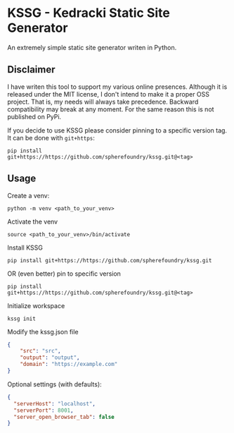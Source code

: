 # KSSG - Kedracki Static Site Generator

An extremely simple static site generator writen in Python. 

## Disclaimer

I have writen this tool to support my various online presences. Although it is released under the MIT license, I don't 
intend to make it a proper OSS project. That is, my needs will always take precedence. Backward compatibility may break 
at any moment. For the same reason this is not published on PyPi.

If you decide to use KSSG please consider pinning to a specific version tag. It can be done with `git+https`:  

```shell
pip install git+https://https://github.com/spherefoundry/kssg.git@<tag>
```

## Usage

Create a venv:

```shell
python -m venv <path_to_your_venv>
```

Activate the venv 

```shell
source <path_to_your_venv>/bin/activate
```

Install KSSG

```shell
pip install git+https://https://github.com/spherefoundry/kssg.git
```

OR (even better) pin to specific version <tag> 

```shell
pip install git+https://https://github.com/spherefoundry/kssg.git@<tag>
```

Initialize workspace

```shell
kssg init
```

Modify the kssg.json file

```json
{
    "src": "src",
    "output": "output",
    "domain": "https://example.com"
}
```

Optional settings (with defaults):

```json
{
  "serverHost": "localhost",
  "serverPort": 8001,
  "server_open_browser_tab": false
}
```

